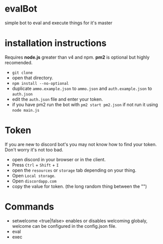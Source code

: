 # evalBot
simple bot to eval and execute things for it's master

# installation instructions
 Requires **node.js** greater than v4 and npm. **pm2** is optional but highly recomended.

 - `git clone`
 - open that directory.
 - `npm install --no-optional`
 - duplicate `ammo.example.json` to `ammo.json` and `auth.example.json` to `auth.json`
 - edit the `auth.json` file and enter your token.
 - if you have pm2 run the bot with `pm2 start pm2.json` if not run it using `node main.js`

# Token
If you are new to discord bot's you may not know how to find your token. Don't worry it's not too bad.
 - open discord in your browser or in the client.
 - Press `Ctrl` + `Shift` + `I`
 - open the `resources` or `storage` tab depending on your thing.
 - Open `Local storage`.
 - Open `discordapp.com`
 - copy the value for token. (the long random thing between the "")

# Commands
 - setwelcome <true|false> enables or disables welcoming globaly, welcome can be configured in the config.json file.
 - eval <javascript>
 - exec <console command>
